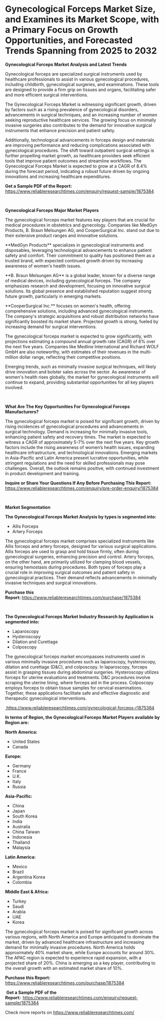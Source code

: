 <p><h1>Gynecological Forceps Market Size, and Examines its Market Scope, with a Primary Focus on Growth Opportunities, and Forecasted Trends Spanning from 2025 to 2032</h1></p><p><strong>Gynecological Forceps Market Analysis and Latest Trends</strong></p>
<p><p>Gynecological forceps are specialized surgical instruments used by healthcare professionals to assist in various gynecological procedures, including childbirth, gynecological surgeries, and examinations. These tools are designed to provide a firm grip on tissues and organs, facilitating safer and more efficient surgical interventions.</p><p>The Gynecological Forceps Market is witnessing significant growth, driven by factors such as a rising prevalence of gynecological disorders, advancements in surgical techniques, and an increasing number of women seeking reproductive healthcare services. The growing focus on minimally invasive surgeries also contributes to the demand for innovative surgical instruments that enhance precision and patient safety.</p><p>Additionally, technological advancements in forceps design and materials are improving performance and reducing complications associated with gynecological procedures. The shift toward outpatient surgical settings is further propelling market growth, as healthcare providers seek efficient tools that improve patient outcomes and streamline workflows. The Gynecological Forceps Market is expected to grow at a CAGR of 8.4% during the forecast period, indicating a robust future driven by ongoing innovations and increasing healthcare expenditures.</p></p>
<p><strong>Get a Sample PDF of the Report:&nbsp;</strong> <a href="https://www.reliableresearchtimes.com/enquiry/request-sample/1875384?utm_campaign=2531&utm_medium=2&utm_source=Github&utm_content=ia&utm_term=04032025&utm_id=gynecological-forceps">https://www.reliableresearchtimes.com/enquiry/request-sample/1875384</a></p>
<p>&nbsp;</p>
<p><strong>Gynecological Forceps Major Market Players</strong></p>
<p><p>The gynecological forceps market features key players that are crucial for medical procedures in obstetrics and gynecology. Companies like MedGyn Products, B. Braun Melsungen AG, and CooperSurgical Inc. stand out due to their extensive product ranges and innovative solutions.</p><p>**MedGyn Products** specializes in gynecological instruments and disposables, leveraging technological advancements to enhance patient safety and comfort. Their commitment to quality has positioned them as a trusted brand, with expected continued growth driven by increasing awareness of women's health issues.</p><p>**B. Braun Melsungen AG** is a global leader, known for a diverse range of medical devices, including gynecological forceps. The company emphasizes research and development, focusing on innovative surgical solutions. Its global presence and established reputation suggest strong future growth, particularly in emerging markets.</p><p>**CooperSurgical Inc.** focuses on women's health, offering comprehensive solutions, including advanced gynecological instruments. The company's strategic acquisitions and robust distribution networks have significantly boosted its market share. Projected growth is strong, fueled by increasing demand for surgical interventions.</p><p>The gynecological forceps market is expected to grow significantly, with projections estimating a compound annual growth rate (CAGR) of 6% over the next five years. Companies like Medline International and Richard WOLF GmbH are also noteworthy, with estimates of their revenues in the multi-million dollar range, reflecting their competitive positions.</p><p>Emerging trends, such as minimally invasive surgical techniques, will likely drive innovation and bolster sales across the sector. As awareness of women's health rises globally, the market for gynecological instruments will continue to expand, providing substantial opportunities for all key players involved.</p></p>
<p>&nbsp;</p>
<p><strong>What Are The Key Opportunities For Gynecological Forceps Manufacturers?</strong></p>
<p><p>The gynecological forceps market is poised for significant growth, driven by rising incidences of gynecological procedures and advancements in surgical technology. Demand is increasing for minimally invasive tools, enhancing patient safety and recovery times. The market is expected to witness a CAGR of approximately 5-7% over the next five years. Key growth factors include the rising awareness of women’s health issues, expanding healthcare infrastructure, and technological innovations. Emerging markets in Asia-Pacific and Latin America present lucrative opportunities, while stringent regulations and the need for skilled professionals may pose challenges. Overall, the outlook remains positive, with continued investment in product development and training.</p></p>
<p><strong>Inquire or Share Your Questions If Any Before Purchasing This Report:</strong> <a href="https://www.reliableresearchtimes.com/enquiry/pre-order-enquiry/1875384?utm_campaign=2531&utm_medium=2&utm_source=Github&utm_content=ia&utm_term=04032025&utm_id=gynecological-forceps">https://www.reliableresearchtimes.com/enquiry/pre-order-enquiry/1875384</a></p>
<p>&nbsp;</p>
<p><strong>Market Segmentation</strong></p>
<p><strong>The Gynecological Forceps Market Analysis by types is segmented into:</strong></p>
<p><ul><li>Allis Forceps</li><li>Artery Forceps</li></ul></p>
<p><p>The gynecological forceps market comprises specialized instruments like Allis forceps and artery forceps, designed for various surgical applications. Allis forceps are used to grasp and hold tissue firmly, often during gynecological surgeries, enhancing precision and control. Artery forceps, on the other hand, are primarily utilized for clamping blood vessels, ensuring hemostasis during procedures. Both types of forceps play a crucial role in improving surgical outcomes and patient safety in gynecological practices. Their demand reflects advancements in minimally invasive techniques and surgical innovations.</p></p>
<p><strong>Purchase this Report:&nbsp;</strong><a href="https://www.reliableresearchtimes.com/purchase/1875384?utm_campaign=2531&utm_medium=2&utm_source=Github&utm_content=ia&utm_term=04032025&utm_id=gynecological-forceps">https://www.reliableresearchtimes.com/purchase/1875384</a></p>
<p>&nbsp;</p>
<p><strong>The Gynecological Forceps Market Industry Research by Application is segmented into:</strong></p>
<p><ul><li>Laparoscopy</li><li>Hysteroscopy</li><li>Dilation and Curettage</li><li>Colposcopy</li></ul></p>
<p><p>The gynecological forceps market encompasses instruments used in various minimally invasive procedures such as laparoscopy, hysteroscopy, dilation and curettage (D&C), and colposcopy. In laparoscopy, forceps assist in grasping tissues during abdominal surgeries. Hysteroscopy utilizes forceps for uterine evaluations and treatments. D&C procedures involve scraping the uterine lining, where forceps aid in the process. Colposcopy employs forceps to obtain tissue samples for cervical examinations. Together, these applications facilitate safe and effective diagnostic and therapeutic gynecological interventions.</p></p>
<p><a href="https://www.reliableresearchtimes.com/gynecological-forceps-r1875384?utm_campaign=2531&utm_medium=2&utm_source=Github&utm_content=ia&utm_term=04032025&utm_id=gynecological-forceps">&nbsp;https://www.reliableresearchtimes.com/gynecological-forceps-r1875384</a></p>
<p><strong>In terms of Region, the Gynecological Forceps Market Players available by Region are:</strong></p>
<p>
    <p> <strong> North America: </strong>
        <ul>
            <li>United States</li>
            <li>Canada</li>
        </ul>
        </p> 
    <p> <strong> Europe: </strong>
        <ul>
            <li>Germany</li>
            <li>France</li>
            <li>U.K.</li>
            <li>Italy</li>
            <li>Russia</li>
        </ul>
        </p> 
    <p> <strong> Asia-Pacific: </strong>
        <ul>
            <li>China</li>
            <li>Japan</li>
            <li>South Korea</li>
            <li>India</li>
            <li>Australia</li>
            <li>China Taiwan</li>
            <li>Indonesia</li>
            <li>Thailand</li>
            <li>Malaysia</li>
        </ul>
        </p> 
    <p> <strong> Latin America: </strong>
        <ul>
            <li>Mexico</li>
            <li>Brazil</li>
            <li>Argentina Korea</li>
            <li>Colombia</li>
        </ul>
        </p> 
    <p> <strong> Middle East & Africa: </strong>
        <ul>
            <li>Turkey</li>
            <li>Saudi</li>
            <li>Arabia</li>
            <li>UAE</li>
            <li>Korea</li>
        </ul>
    </p>
    </p>
<p><p>The gynecological forceps market is poised for significant growth across various regions, with North America and Europe anticipated to dominate the market, driven by advanced healthcare infrastructure and increasing demand for minimally invasive procedures. North America holds approximately 40% market share, while Europe accounts for around 30%. The APAC region is expected to experience rapid expansion, with a projected share of 20%. China is emerging as a key player, contributing to the overall growth with an estimated market share of 10%.</p></p>
<p><strong>Purchase this Report: </strong><a href="https://www.reliableresearchtimes.com/purchase/1875384?utm_campaign=2531&utm_medium=2&utm_source=Github&utm_content=ia&utm_term=04032025&utm_id=gynecological-forceps">https://www.reliableresearchtimes.com/purchase/1875384</a></p>
<p>&nbsp;<strong>Get a Sample PDF of the Report:&nbsp;&nbsp;</strong><a href="https://www.reliableresearchtimes.com/enquiry/request-sample/1875384?utm_campaign=2531&utm_medium=2&utm_source=Github&utm_content=ia&utm_term=04032025&utm_id=gynecological-forceps">https://www.reliableresearchtimes.com/enquiry/request-sample/1875384</a></p>
<p><strong></strong></p>
<p>Check more reports on <a href="https://www.reliableresearchtimes.com/?utm_campaign=2531&utm_medium=2&utm_source=Github&utm_content=ia&utm_term=04032025&utm_id=gynecological-forceps">https://www.reliableresearchtimes.com/</a></p>
